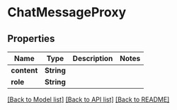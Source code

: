 # ChatMessageProxy

## Properties

Name | Type | Description | Notes
------------ | ------------- | ------------- | -------------
**content** | **String** |  | 
**role** | **String** |  | 

[[Back to Model list]](../README.md#documentation-for-models) [[Back to API list]](../README.md#documentation-for-api-endpoints) [[Back to README]](../README.md)


